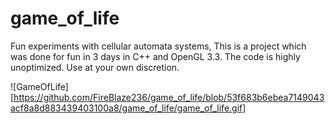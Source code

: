 # game_of_life
Fun experiments with cellular automata systems, This is a project which was done for fun in 3 days in C++ and OpenGL 3.3. 
The code is highly unoptimized. Use at your own discretion.

![GameOfLife][https://github.com/FireBlaze236/game_of_life/blob/53f683b6ebea7149043acf8a8d883439403100a8/game_of_life/game_of_life.gif]
